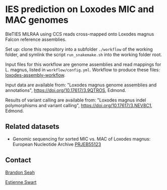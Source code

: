 IES prediction on Loxodes MIC and MAC genomes
=============================================

BleTIES MILRAA using CCS reads cross-mapped onto Loxodes magnus Falcon
reference assemblies.

Set up: clone this repository into a subfolder `./workflow` of the working
folder, and symlink the script `run_snakemake.sh` into the working folder root.

Input files for this workflow are genome assemblies and read mappings for L.
magnus, listed in `workflow/config.yml`. Workflow to produce these files:
[loxodes-assembly-workflow](https://github.com/Swart-lab/loxodes-assembly-workflow).

Input data are available from:
"Loxodes magnus genome assemblies and annotations",
https://doi.org/10.17617/3.9QTROS, Edmond.

Results of variant calling are available from:
"Loxodes magnus indel polymorphisms and variant calling",
https://doi.org/10.17617/3.NEV8C1, Edmond.


Related datasets
----------------

 * Genomic sequencing for sorted MIC vs. MAC of Loxodes magnus: European
   Nucleotide Archive [PRJEB55123](https://www.ebi.ac.uk/ena/browser/view/PRJEB55123)


Contact
-------

[Brandon Seah](mailto:kb.seah@tuebingen.mpg.de)

[Estienne Swart](mailto:estienne.swart@tuebingen.mpg.de)
